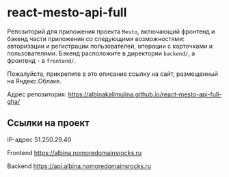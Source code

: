 # react-mesto-api-full
Репозиторий для приложения проекта `Mesto`, включающий фронтенд и бэкенд части приложения со следующими возможностями: авторизации и регистрации пользователей, операции с карточками и пользователями. Бэкенд расположите в директории `backend/`, а фронтенд - в `frontend/`. 
  
Пожалуйста, прикрепите в это описание ссылку на сайт, размещенный на Яндекс.Облаке.

Адрес репозитория: https://albinakalimulina.github.io/react-mesto-api-full-gha/

## Ссылки на проект

IP-адрес 51.250.29.40

Frontend https://albina.nomoredomainsrocks.ru

Backend https://api.albina.nomoredomainsrocks.ru

